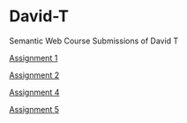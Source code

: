 # David-T
Semantic Web Course Submissions of David T

[Assignment 1](Assignment1)

[Assignment 2](Assignment2)

[Assignment 4](Assignment4)

[Assignment 5](Assignment5)
